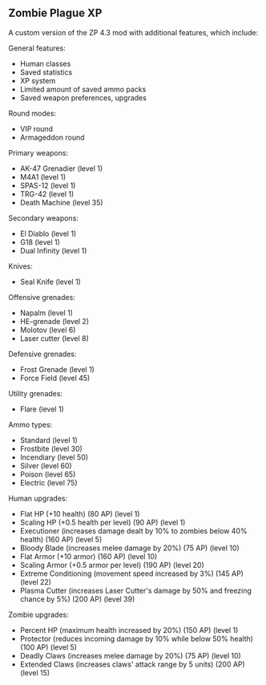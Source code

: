 ## Zombie Plague XP

A custom version of the ZP 4.3 mod with additional features, which include:

General features:
* Human classes
* Saved statistics
* XP system
* Limited amount of saved ammo packs
* Saved weapon preferences, upgrades

Round modes:
* VIP round
* Armageddon round

Primary weapons:
* AK-47 Grenadier (level 1)
* M4A1 (level 1)
* SPAS-12 (level 1)
* TRG-42 (level 1)
* Death Machine (level 35)

Secondary weapons:
* El Diablo (level 1)
* G18 (level 1)
* Dual Infinity (level 1)

Knives:
* Seal Knife (level 1)

Offensive grenades:
* Napalm (level 1)
* HE-grenade (level 2)
* Molotov (level 6)
* Laser cutter (level 8)

Defensive grenades:
* Frost Grenade (level 1)
* Force Field (level 45)

Utility grenades:
* Flare (level 1)

Ammo types:
* Standard (level 1)
* Frostbite (level 30)
* Incendiary (level 50)
* Silver (level 60)
* Poison (level 65)
* Electric (level 75)

Human upgrades:
* Flat HP (+10 health) (80 AP) (level 1)
* Scaling HP (+0.5 health per level) (90 AP) (level 1)
* Executioner (increases damage dealt by 10% to zombies below 40% health) (160 AP) (level 5)
* Bloody Blade (increases melee damage by 20%) (75 AP) (level 10)
* Flat Armor (+10 armor) (160 AP) (level 10)
* Scaling Armor (+0.5 armor per level) (190 AP) (level 20)
* Extreme Conditioning (movement speed increased by 3%) (145 AP) (level 22)
* Plasma Cutter (increases Laser Cutter's damage by 50% and freezing chance by 5%) (200 AP) (level 39)

Zombie upgrades:
* Percent HP (maximum health increased by 20%) (150 AP) (level 1)
* Protector (reduces incoming damage by 10% while below 50% health) (100 AP) (level 5)
* Deadly Claws (increases melee damage by 20%) (75 AP) (level 10)
* Extended Claws (increases claws' attack range by 5 units) (200 AP) (level 15)
